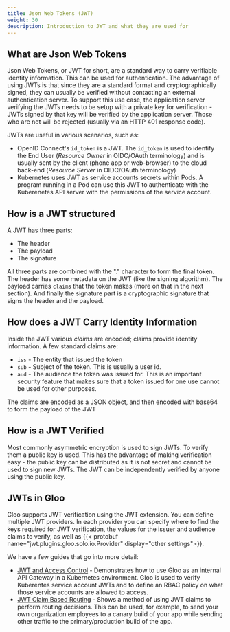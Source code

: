 ```yaml
---
title: Json Web Tokens (JWT)
weight: 30
description: Introduction to JWT and what they are used for
---
```


## What are Json Web Tokens
Json Web Tokens, or JWT for short, are a standard way to carry verifiable identity information.
This can be used for authentication. The advantage of using JWTs is that since they are a standard
format and cryptographically signed, they can usually be verified without contacting an external
authentication server. To support this use case, the application server verifying the JWTs needs to
be setup with a private key for verification - JWTs signed by that key will be verified by the
application server. Those who are not will be rejected (usually via an HTTP 401 response code).

JWTs are useful in various scenarios, such as:

- OpenID Connect's `id_token` is a JWT. The `id_token` is used to identify the End User (*Resource Owner* 
  in OIDC/OAuth terminology) and is usually sent by the client (phone app or web-browser) to
  the cloud back-end (*Resource Server* in OIDC/OAuth terminology)
- Kubernetes uses JWT as service accounts secrets within Pods. A program running in a Pod can
  use this JWT to authenticate with the Kuberenetes API server with the permissions of the 
  service account.

## How is a JWT structured

A JWT has three parts:

- The header
- The payload
- The signature

All three parts are combined with the "." character to form the final token. The header has some
metadata on the JWT (like the signing algorithm). The payload carries `claims` that the token makes 
(more on that in the next section). And finally the signature part is a cryptographic signature that 
signs the header and the payload.

## How does a JWT Carry Identity Information

Inside the JWT various *claims* are encoded; claims provide identity information. A few standard claims are:

- `iss` - The entity that issued the token
- `sub` - Subject of the token. This is usually a user id.
- `aud` - The audience the token was issued for. This is an important security feature that makes sure
          that a token issued for one use cannot be used for other purposes.

The claims are encoded as a JSON object, and then encoded with base64 to form the payload of the JWT

## How is a JWT Verified

Most commonly asymmetric encryption is used to sign JWTs. To verify them a public key is used. This 
has the advantage of making verification easy - the public key can be distributed as it is not secret
and cannot be used to sign new JWTs. The JWT can be independently verified by anyone using the public key.

## JWTs in Gloo
Gloo supports JWT verification using the JWT extension. You can define multiple JWT providers.
In each provider you can specify where to find the keys required for JWT verification, the 
values for the issuer and audience claims to verify, as well as {{< protobuf name="jwt.plugins.gloo.solo.io.Provider" display="other settings">}}.

We have a few guides that go into more detail:

- [JWT and Access Control](./access_control) - Demonstrates how to use Gloo as an internal API Gateway
  in a Kubernetes environment. Gloo is used to verify Kuberentes service account JWTs and to define
  an RBAC policy on what those service accounts are allowed to access.
- [JWT Claim Based Routing](./claim_routing) - Shows a method of using JWT claims to perform routing
  decisions. This can be used, for example, to send your own organization employees to a canary build
  of your app while sending other traffic to the primary/production build of the app.
